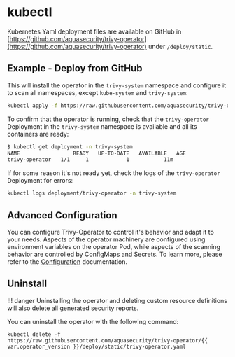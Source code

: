 # kubectl

Kubernetes Yaml deployment files are available on GitHub in [https://github.com/aquasecurity/trivy-operator](https://github.com/aquasecurity/trivy-operator) under `/deploy/static`.

## Example - Deploy from GitHub

This will install the operator in the `trivy-system` namespace and configure it to scan all namespaces, except `kube-system` and `trivy-system`:

```bash
kubectl apply -f https://raw.githubusercontent.com/aquasecurity/trivy-operator/{{ var.operator_version }}/deploy/static/trivy-operator.yaml
```

To confirm that the operator is running, check that the `trivy-operator` Deployment in the `trivy-system`
namespace is available and all its containers are ready:

```bash
$ kubectl get deployment -n trivy-system
NAME                 READY   UP-TO-DATE   AVAILABLE   AGE
trivy-operator   1/1     1            1           11m
```

If for some reason it's not ready yet, check the logs of the `trivy-operator` Deployment for errors:

```bash
kubectl logs deployment/trivy-operator -n trivy-system
```

## Advanced Configuration

You can configure Trivy-Operator to control it's behavior and adapt it to your needs. Aspects of the operator machinery are configured using environment variables on the operator Pod, while aspects of the scanning behavior are controlled by ConfigMaps and Secrets.
To learn more, please refer to the [Configuration](config) documentation.

## Uninstall

!!! danger
    Uninstalling the operator and deleting custom resource definitions will also delete all generated security reports.

You can uninstall the operator with the following command:

```
kubectl delete -f https://raw.githubusercontent.com/aquasecurity/trivy-operator/{{  var.operator_version }}/deploy/static/trivy-operator.yaml
```

[Settings]: ./../../settings.md
[Helm]: ./helm.md
